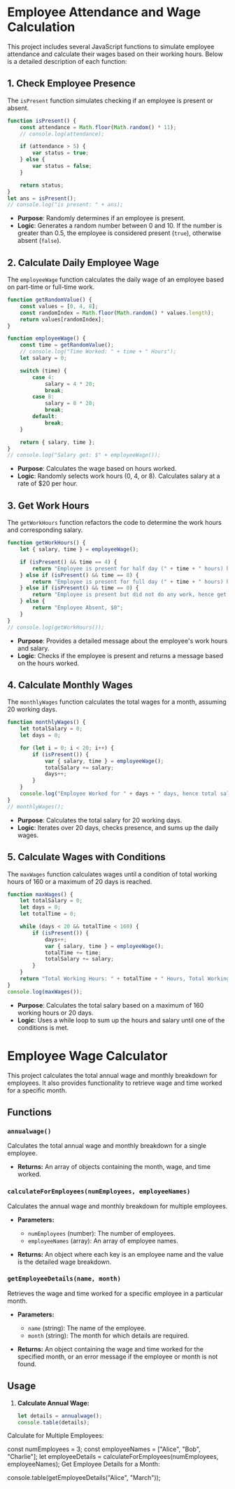 # Employee Attendance and Wage Calculation

This project includes several JavaScript functions to simulate employee attendance and calculate their wages based on their working hours. Below is a detailed description of each function:

## 1. Check Employee Presence

The `isPresent` function simulates checking if an employee is present or absent.

```javascript
function isPresent() {
    const attendance = Math.floor(Math.random() * 11);
    // console.log(attendance);

    if (attendance > 5) {
        var status = true;
    } else {
        var status = false;
    }

    return status;
}
let ans = isPresent();
// console.log("is present: " + ans);
```

- **Purpose**: Randomly determines if an employee is present.
- **Logic**: Generates a random number between 0 and 10. If the number is greater than 0.5, the employee is considered present (`true`), otherwise absent (`false`).

## 2. Calculate Daily Employee Wage

The `employeeWage` function calculates the daily wage of an employee based on part-time or full-time work.

```javascript
function getRandomValue() {
    const values = [0, 4, 8];
    const randomIndex = Math.floor(Math.random() * values.length);
    return values[randomIndex];
}

function employeeWage() {
    const time = getRandomValue();
    // console.log("Time Worked: " + time + " Hours");
    let salary = 0;

    switch (time) {
        case 4:
            salary = 4 * 20;
            break;
        case 8:
            salary = 8 * 20;
            break;
        default:
            break;
    }

    return { salary, time };
}
// console.log("Salary get: $" + employeeWage());
```

- **Purpose**: Calculates the wage based on hours worked.
- **Logic**: Randomly selects work hours (0, 4, or 8). Calculates salary at a rate of $20 per hour.

## 3. Get Work Hours

The `getWorkHours` function refactors the code to determine the work hours and corresponding salary.

```javascript
function getWorkHours() {
    let { salary, time } = employeeWage();

    if (isPresent() && time == 4) {
        return "Employee is present for half day (" + time + " hours) hence get, $" + salary;
    } else if (isPresent() && time == 8) {
        return "Employee is present for full day (" + time + " hours) hence get, $" + salary;
    } else if (isPresent() && time == 0) {
        return "Employee is present but did not do any work, hence get $" + salary;
    } else {
        return "Employee Absent, $0";
    }
}
// console.log(getWorkHours());
```

- **Purpose**: Provides a detailed message about the employee's work hours and salary.
- **Logic**: Checks if the employee is present and returns a message based on the hours worked.

## 4. Calculate Monthly Wages

The `monthlyWages` function calculates the total wages for a month, assuming 20 working days.

```javascript
function monthlyWages() {
    let totalSalary = 0;
    let days = 0;

    for (let i = 0; i < 20; i++) {
        if (isPresent()) {
            var { salary, time } = employeeWage();
            totalSalary += salary;
            days++;
        }
    }
    console.log("Employee Worked for " + days + " days, hence total salary: " + totalSalary);
}
// monthlyWages();
```

- **Purpose**: Calculates the total salary for 20 working days.
- **Logic**: Iterates over 20 days, checks presence, and sums up the daily wages.

## 5. Calculate Wages with Conditions

The `maxWages` function calculates wages until a condition of total working hours of 160 or a maximum of 20 days is reached.

```javascript
function maxWages() {
    let totalSalary = 0;
    let days = 0;
    let totalTime = 0;

    while (days < 20 && totalTime < 160) {
        if (isPresent()) {
            days++;
            var { salary, time } = employeeWage();
            totalTime += time;
            totalSalary += salary;
        }
    }
    return "Total Working Hours: " + totalTime + " Hours, Total Working days: " + days + ". Hence you get Salary: " + totalSalary;
}
console.log(maxWages());
```

- **Purpose**: Calculates the total salary based on a maximum of 160 working hours or 20 days.
- **Logic**: Uses a while loop to sum up the hours and salary until one of the conditions is met.



# Employee Wage Calculator

This project calculates the total annual wage and monthly breakdown for employees. It also provides functionality to retrieve wage and time worked for a specific month.

## Functions

### `annualwage()`
Calculates the total annual wage and monthly breakdown for a single employee.

- **Returns:** An array of objects containing the month, wage, and time worked.

### `calculateForEmployees(numEmployees, employeeNames)`
Calculates the annual wage and monthly breakdown for multiple employees.

- **Parameters:**
  - `numEmployees` (number): The number of employees.
  - `employeeNames` (array): An array of employee names.

- **Returns:** An object where each key is an employee name and the value is the detailed wage breakdown.

### `getEmployeeDetails(name, month)`
Retrieves the wage and time worked for a specific employee in a particular month.

- **Parameters:**
  - `name` (string): The name of the employee.
  - `month` (string): The month for which details are required.

- **Returns:** An object containing the wage and time worked for the specified month, or an error message if the employee or month is not found.

## Usage

1. **Calculate Annual Wage:**
   ```javascript
   let details = annualwage();
   console.table(details);
Calculate for Multiple Employees:

const numEmployees = 3;
const employeeNames = ["Alice", "Bob", "Charlie"];
let employeeDetails = calculateForEmployees(numEmployees, employeeNames);
Get Employee Details for a Month:

console.table(getEmployeeDetails("Alice", "March"));
```